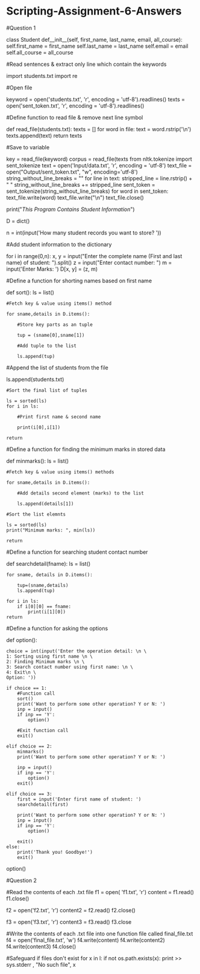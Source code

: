 # Scripting-Assignment-6-Answers

#Question 1

class Student
def__init__(self, first_name, last_name, email, all_course):
        self.first_name = first_name
        self.last_name = last_name
        self.email = email
        self.all_course = all_course
	
#Read sentences & extract only line which contain the keywords

import students.txt
import re

#Open file

keyword = open('students.txt', 'r', encoding = 'utf-8').readlines()
texts = open('sent_token.txt', 'r', encoding = 'utf-8').readlines()

#Define function to read file & remove next line symbol

def read_file(students.txt):
    texts = []
    for word in file:
        text = word.rstrip('\n')
        texts.append(text)
    return texts
    
#Save to variable   

key = read_file(keyword)
corpus = read_file(texts
from nltk.tokenize import sent_tokenize
text = open('Input/data.txt', 'r', encoding = 'utf-8')
text_file = open("Output/sent_token.txt", "w", encoding='utf-8')
string_without_line_breaks = ""
for line in text:
    stripped_line = line.rstrip() + " "
    string_without_line_breaks += stripped_line
sent_token = sent_tokenize(string_without_line_breaks)
for word in sent_token:
    text_file.write(word)
    text_file.write("\n")
text_file.close()

print("*This Program Contains Student Information*")

D = dict()

n = int(input('How many student records you want to store? '))

#Add student information to the dictionary

for i in range(0,n):
	x, y = input("Enter the complete name (First and last name) of student: ").split()
	z = input("Enter contact number: ")
	m = input('Enter Marks: ')
	D[x, y] = (z, m)
	
#Define a function for shorting names based on first name

def sort():
	ls = list()
	
	#Fetch key & value using items() method
	
	for sname,details in D.items():
	
		#Store key parts as an tuple
		
		tup = (sname[0],sname[1])
		
		#Add tuple to the list
		
		ls.append(tup)
		
  #Append the list of students from the file
   
   ls.append(students.txt)
    
	#Sort the final list of tuples
	
	ls = sorted(ls)
	for i in ls:
	
		#Print first name & second name
		
		print(i[0],i[1])
	
	return

#Define a function for finding the minimum marks in stored data

def minmarks():
	ls = list()
	
	#Fetch key & value using items() methods
	
	for sname,details in D.items():
	
		#Add details second element (marks) to the list
		
		ls.append(details[1])
	
	#Sort the list elemnts
	
	ls = sorted(ls)
	print("Minimum marks: ", min(ls))
	
	return

#Define a function for searching student contact number

def searchdetail(fname):
	ls = list()
	
	for sname, details in D.items():
	
		tup=(sname,details)
		ls.append(tup)
		
	for i in ls:
		if i[0][0] == fname:
			print(i[1][0])
	return

#Define a function for asking the options

def option():

	choice = int(input('Enter the operation detail: \n \
	1: Sorting using first name \n \
	2: Finding Minimum marks \n \
	3: Search contact number using first name: \n \
	4: Exit\n \
	Option: '))
	
	if choice == 1:
		#Function call
		sort()
		print('Want to perform some other operation? Y or N: ')
		inp = input()
		if inp == 'Y':
			option()
			
		#Exit function call
		exit()
		
	elif choice == 2:
		minmarks()
		print('Want to perform some other operation? Y or N: ')
		
		inp = input()
		if inp == 'Y':
			option()
		exit()
		
	elif choice == 3:
		first = input('Enter first name of student: ')
		searchdetail(first)
		
		print('Want to perform some other operation? Y or N: ')
		inp = input()
		if inp == 'Y':
			option()
			
		exit()
	else:
		print('Thank you! Goodbye!')
		exit()
		
option()

  
#Question 2

#Read the contents of each .txt file
f1 = open( 'f1.txt', 'r')
content = f1.read()
f1.close()

f2 = open('f2.txt', 'r')
content2 = f2.read()
f2.close()

f3 = open('f3.txt', 'r')
content3 = f3.read()
f3.close

#Write the contents of each .txt file into one function file called final_file.txt
f4 = open('final_file.txt', 'w')
f4.write(content)
f4.write(content2)
f4.write(content3)
f4.close()

#Safeguard if files don't exist
for x in l:
    if not os.path.exists(x):
        print >> sys.stderr , "No such file", x
